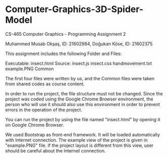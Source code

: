 # Computer-Graphics-3D-Spider-Model

CS-465 Computer Graphics - Programming Assignment 2

Muhammed Musab Okşaş, ID: 21602984, 
Doğukan Köse, ID: 21602375

This assignment includes the following Folder and Files:

Executable:
	insect.html
Source:
	insect.js
	insect.css
	handmovement.txt
	example.PNG
	Common

The first four files were written by us, and the Common files were taken from shared codes as course content.

In order to run the project, the file structure must not be changed. Since the project was coded using the Google Chrome Browser environment, the person who will use it should 
also use this environment in order to prevent errors in the operation of the project. 

You can run the project by using the file named "insect.html" by opening it on Google Chrome Browser.

We used Bootstrap as front-end framework. It will be loaded automatically with Internet connection. The example view of the project is given in "example.PNG" file. If the project 
layout is different from this view, user should be careful about the Internet connection.